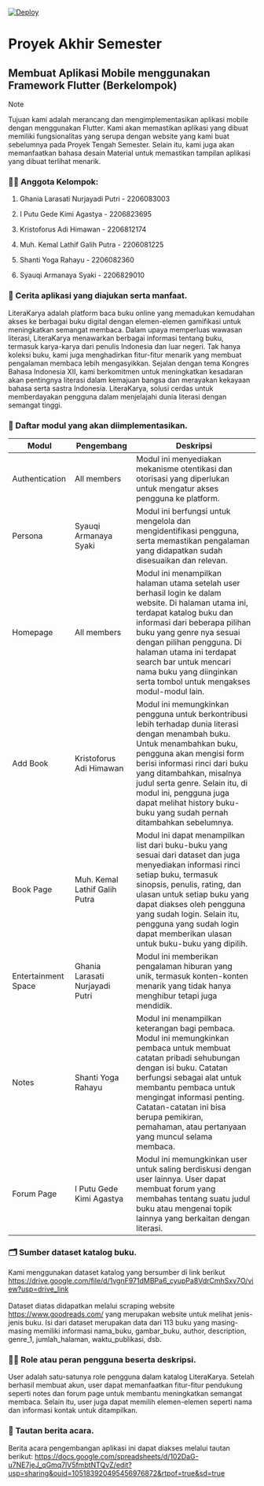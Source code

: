 [![Deploy](https://github.com/pbp-d03/literakarya/actions/workflows/dpl.yml/badge.svg)](https://github.com/pbp-d03/literakarya/actions/workflows/dpl.yml)

# Proyek Akhir Semester

## Membuat Aplikasi Mobile menggunakan Framework Flutter (Berkelompok)


> [!NOTE] 
> Tujuan kami adalah merancang dan mengimplementasikan aplikasi mobile dengan menggunakan Flutter. Kami akan memastikan aplikasi yang dibuat memiliki fungsionalitas yang serupa dengan website yang kami buat sebelumnya pada Proyek Tengah Semester. Selain itu, kami juga akan memanfaatkan bahasa desain Material untuk memastikan tampilan aplikasi yang dibuat terlihat menarik.

### :technologist: Anggota Kelompok:

1. Ghania Larasati Nurjayadi Putri - 2206083003

2. I Putu Gede Kimi Agastya - 2206823695

3. Kristoforus Adi Himawan - 2206812174

4. Muh. Kemal Lathif Galih Putra - 2206081225

5. Shanti Yoga Rahayu - 2206082360

6. Syauqi Armanaya Syaki - 2206829010


### :fairy: Cerita aplikasi yang diajukan serta manfaat.

LiteraKarya adalah platform baca buku online yang memadukan kemudahan akses ke berbagai buku digital dengan elemen-elemen gamifikasi untuk meningkatkan semangat membaca. Dalam upaya memperluas wawasan literasi, LiteraKarya menawarkan berbagai informasi tentang buku, termasuk karya-karya dari penulis Indonesia dan luar negeri. Tak hanya koleksi buku, kami juga menghadirkan fitur-fitur menarik yang membuat pengalaman membaca lebih mengasyikkan. Sejalan dengan tema Kongres Bahasa Indonesia XII, kami berkomitmen untuk meningkatkan kesadaran akan pentingnya literasi dalam kemajuan bangsa dan merayakan kekayaan bahasa serta sastra Indonesia. LiteraKarya, solusi cerdas untuk memberdayakan pengguna dalam menjelajahi dunia literasi dengan semangat tinggi.

### :notebook_with_decorative_cover: Daftar modul yang akan diimplementasikan.

| **Modul** | **Pengembang** | **Deskripsi** |
| ------------ | ------------ | ------------ |
| Authentication | All members | Modul ini menyediakan mekanisme otentikasi dan otorisasi yang diperlukan untuk mengatur akses pengguna ke platform. |
| Persona | Syauqi Armanaya Syaki | Modul ini berfungsi untuk mengelola dan mengidentifikasi pengguna, serta memastikan pengalaman yang didapatkan sudah disesuaikan dan relevan. |
| Homepage | All members | Modul ini menampilkan halaman utama setelah user berhasil login ke dalam website. Di halaman utama ini, terdapat katalog buku dan informasi dari beberapa pilihan buku yang genre nya sesuai dengan pilihan pengguna. Di halaman utama ini  terdapat search bar untuk mencari nama buku yang diinginkan serta tombol untuk mengakses modul-modul lain. |
| Add Book | Kristoforus Adi Himawan | Modul ini memungkinkan pengguna untuk berkontribusi lebih terhadap dunia literasi dengan menambah buku. Untuk menambahkan buku, pengguna akan mengisi form berisi informasi rinci dari buku yang ditambahkan, misalnya judul serta genre. Selain itu, di modul ini, pengguna juga dapat melihat history buku-buku yang sudah pernah ditambahkan sebelumnya. |
| Book Page | Muh. Kemal Lathif Galih Putra | Modul ini dapat menampilkan list dari buku-buku yang sesuai dari dataset dan juga menyediakan informasi rinci setiap buku, termasuk sinopsis, penulis, rating, dan ulasan untuk setiap buku yang dapat diakses oleh pengguna yang sudah login. Selain itu, pengguna yang sudah login dapat memberikan ulasan untuk buku-buku yang dipilih.  |
| Entertainment Space | Ghania Larasati Nurjayadi Putri | Modul ini memberikan pengalaman hiburan yang unik, termasuk konten-konten menarik yang tidak hanya menghibur tetapi juga mendidik.  |
| Notes | Shanti Yoga Rahayu | Modul ini menampilkan keterangan bagi pembaca.  Modul ini memungkinkan pembaca untuk membuat catatan pribadi sehubungan dengan isi buku.  Catatan berfungsi sebagai alat untuk membantu pembaca untuk mengingat informasi penting. Catatan-catatan ini bisa berupa pemikiran, pemahaman, atau pertanyaan yang muncul selama membaca.  |
| Forum Page | I Putu Gede Kimi Agastya | Modul ini memungkinkan user untuk saling berdiskusi dengan user lainnya. User dapat membuat forum yang membahas tentang suatu judul buku atau mengenai topik lainnya yang berkaitan dengan literasi. |

### :card_index_dividers: Sumber dataset katalog buku.
Kami menggunakan dataset katalog yang bersumber di link berikut
<br>
https://drive.google.com/file/d/1vgnF971dMBPa6_cyupPa8VdrCmhSxv7O/view?usp=drive_link  
<br>
Dataset diatas didapatkan melalui scraping website https://www.goodreads.com/ yang merupakan website untuk melihat jenis-jenis buku. Isi dari dataset merupakan data dari 113 buku yang masing-masing memiliki informasi nama_buku, gambar_buku, author, description, genre_1, jumlah_halaman, waktu_publikasi, dsb.


### :man_judge: Role atau peran pengguna beserta deskripsi.
User adalah satu-satunya role pengguna dalam katalog LiteraKarya. Setelah berhasil membuat akun, user dapat memanfaatkan fitur-fitur pendukung seperti notes dan forum page untuk membantu meningkatkan semangat membaca. Selain itu, user juga dapat memilih elemen-elemen seperti nama dan informasi kontak untuk ditampilkan.


### :newspaper: Tautan berita acara.
Berita acara pengembangan aplikasi ini dapat diakses melalui tautan berikut:
https://docs.google.com/spreadsheets/d/102DaG-u7NE7jeJ_qGmq7lV5fmbtNTQvZ/edit?usp=sharing&ouid=105183920495456976872&rtpof=true&sd=true

